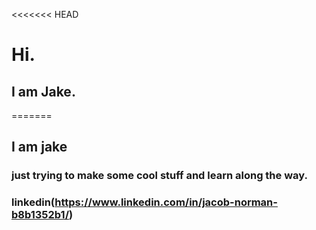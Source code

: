 <<<<<<< HEAD
# Hi.

## I am Jake.

=======
## I am jake
### just trying to make some cool stuff and learn along the way.
### linkedin(https://www.linkedin.com/in/jacob-norman-b8b1352b1/)
